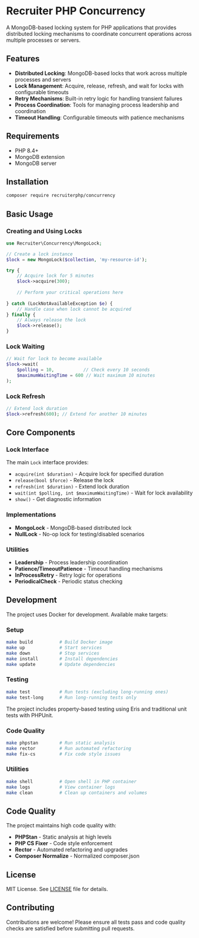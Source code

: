 # Recruiter PHP Concurrency

A MongoDB-based locking system for PHP applications that provides distributed locking mechanisms to coordinate concurrent operations across multiple processes or servers.

## Features

- **Distributed Locking**: MongoDB-based locks that work across multiple processes and servers
- **Lock Management**: Acquire, release, refresh, and wait for locks with configurable timeouts
- **Retry Mechanisms**: Built-in retry logic for handling transient failures
- **Process Coordination**: Tools for managing process leadership and coordination
- **Timeout Handling**: Configurable timeouts with patience mechanisms

## Requirements

- PHP 8.4+
- MongoDB extension
- MongoDB server

## Installation

```bash
composer require recruiterphp/concurrency
```

## Basic Usage

### Creating and Using Locks

```php
use Recruiter\Concurrency\MongoLock;

// Create a lock instance
$lock = new MongoLock($collection, 'my-resource-id');

try {
    // Acquire lock for 5 minutes
    $lock->acquire(300);
    
    // Perform your critical operations here
    
} catch (LockNotAvailableException $e) {
    // Handle case when lock cannot be acquired
} finally {
    // Always release the lock
    $lock->release();
}
```

### Lock Waiting

```php
// Wait for lock to become available
$lock->wait(
    $polling = 10,           // Check every 10 seconds
    $maximumWaitingTime = 600 // Wait maximum 10 minutes
);
```

### Lock Refresh

```php
// Extend lock duration
$lock->refresh(600); // Extend for another 10 minutes
```

## Core Components

### Lock Interface

The main `Lock` interface provides:
- `acquire(int $duration)` - Acquire lock for specified duration
- `release(bool $force)` - Release the lock
- `refresh(int $duration)` - Extend lock duration  
- `wait(int $polling, int $maximumWaitingTime)` - Wait for lock availability
- `show()` - Get diagnostic information

### Implementations

- **MongoLock** - MongoDB-based distributed lock
- **NullLock** - No-op lock for testing/disabled scenarios

### Utilities

- **Leadership** - Process leadership coordination
- **Patience/TimeoutPatience** - Timeout handling mechanisms
- **InProcessRetry** - Retry logic for operations
- **PeriodicalCheck** - Periodic status checking

## Development

The project uses Docker for development. Available make targets:

### Setup
```bash
make build          # Build Docker image
make up             # Start services
make down           # Stop services
make install        # Install dependencies
make update         # Update dependencies
```

### Testing
```bash
make test           # Run tests (excluding long-running ones)
make test-long      # Run long-running tests only
```

The project includes property-based testing using Eris and traditional unit tests with PHPUnit.

### Code Quality
```bash
make phpstan        # Run static analysis
make rector         # Run automated refactoring
make fix-cs         # Fix code style issues
```

### Utilities
```bash
make shell          # Open shell in PHP container
make logs           # View container logs
make clean          # Clean up containers and volumes
```

## Code Quality

The project maintains high code quality with:

- **PHPStan** - Static analysis at high levels
- **PHP CS Fixer** - Code style enforcement  
- **Rector** - Automated refactoring and upgrades
- **Composer Normalize** - Normalized composer.json

## License

MIT License. See [LICENSE](LICENSE) file for details.

## Contributing

Contributions are welcome! Please ensure all tests pass and code quality checks are satisfied before submitting pull requests.